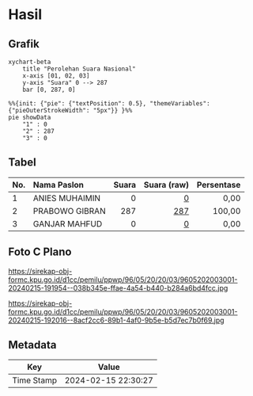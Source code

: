 # Hasil

## Grafik

```mermaid
xychart-beta
    title "Perolehan Suara Nasional"
    x-axis [01, 02, 03]
    y-axis "Suara" 0 --> 287
    bar [0, 287, 0]
```

```mermaid
%%{init: {"pie": {"textPosition": 0.5}, "themeVariables": {"pieOuterStrokeWidth": "5px"}} }%%
pie showData
    "1" : 0
    "2" : 287
    "3" : 0
```

## Tabel

| No. | Nama Paslon    | Suara | Suara (raw) | Persentase |
|:--- |:-------------- | -----:| -----------:| ----------:|
| 1   | ANIES MUHAIMIN | 0     | [0][p-1]    | 0,00       |
| 2   | PRABOWO GIBRAN | 287   | [287][p-2]  | 100,00     |
| 3   | GANJAR MAHFUD  | 0     | [0][p-3]    | 0,00       |


[p-1]: https://github.com/gigit-pemilu/pemilu-2024/blob/main/pilpres/hitung-suara/sub/96-papua-barat-daya/sub/05-maybrat/sub/20-ayamaru-tengah/sub/2003-men/sub/001-tps/sub/paslon-1.txt
[p-2]: https://github.com/gigit-pemilu/pemilu-2024/blob/main/pilpres/hitung-suara/sub/96-papua-barat-daya/sub/05-maybrat/sub/20-ayamaru-tengah/sub/2003-men/sub/001-tps/sub/paslon-2.txt
[p-3]: https://github.com/gigit-pemilu/pemilu-2024/blob/main/pilpres/hitung-suara/sub/96-papua-barat-daya/sub/05-maybrat/sub/20-ayamaru-tengah/sub/2003-men/sub/001-tps/sub/paslon-3.txt

## Foto C Plano

https://sirekap-obj-formc.kpu.go.id/d1cc/pemilu/ppwp/96/05/20/20/03/9605202003001-20240215-191954--038b345e-ffae-4a54-b440-b284a6bd4fcc.jpg

https://sirekap-obj-formc.kpu.go.id/d1cc/pemilu/ppwp/96/05/20/20/03/9605202003001-20240215-192016--8acf2cc6-89b1-4af0-9b5e-b5d7ec7b0f69.jpg


## Metadata

| Key        | Value               |
| ---------- | ------------------- |
| Time Stamp | 2024-02-15 22:30:27 |



